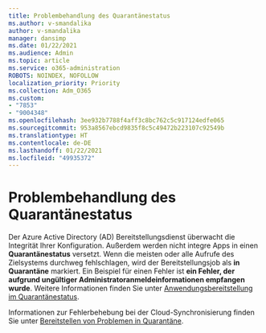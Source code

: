 ```yaml
---
title: Problembehandlung des Quarantänestatus
ms.author: v-smandalika
author: v-smandalika
manager: dansimp
ms.date: 01/22/2021
ms.audience: Admin
ms.topic: article
ms.service: o365-administration
ROBOTS: NOINDEX, NOFOLLOW
localization_priority: Priority
ms.collection: Adm_O365
ms.custom:
- "7853"
- "9004348"
ms.openlocfilehash: 3ee932b7788f4aff3c8bc762c5c917124edfe065
ms.sourcegitcommit: 953a8567ebcd9835f8c5c49472b223107c92549b
ms.translationtype: HT
ms.contentlocale: de-DE
ms.lasthandoff: 01/22/2021
ms.locfileid: "49935372"
---
```

# <a name="troubleshoot-quarantine-state"></a>Problembehandlung des Quarantänestatus

Der Azure Active Directory (AD) Bereitstellungsdienst überwacht die Integrität Ihrer Konfiguration. Außerdem werden nicht integre Apps in einen **Quarantänestatus** versetzt. Wenn die meisten oder alle Aufrufe des Zielsystems durchweg fehlschlagen, wird der Bereitstellungsjob als **in Quarantäne** markiert. Ein Beispiel für einen Fehler ist **ein Fehler, der aufgrund ungültiger Administratoranmeldeinformationen empfangen wurde**. Weitere Informationen finden Sie unter [Anwendungsbereitstellung im Quarantänestatus](https://docs.microsoft.com/azure/active-directory/app-provisioning/application-provisioning-quarantine-status).

Informationen zur Fehlerbehebung bei der Cloud-Synchronisierung finden Sie unter [Bereitstellen von Problemen in Quarantäne](https://docs.microsoft.com/azure/active-directory/cloud-sync/how-to-troubleshoot#provisioning-quarantined-problems). 
